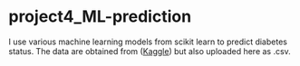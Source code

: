 # project4_ML-prediction
I use various machine learning models from scikit learn to predict diabetes status. The data are obtained from ([Kaggle](https://www.kaggle.com/datasets/mathchi/diabetes-data-set)) but also uploaded here as .csv.
